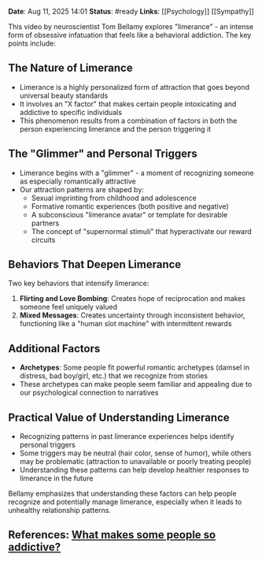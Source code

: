**Date**: Aug 11, 2025 14:01
**Status**: #ready 
**Links**: [[Psychology]] [[Sympathy]]

This video by neuroscientist Tom Bellamy explores "limerance" - an intense form of obsessive infatuation that feels like a behavioral addiction. The key points include:

## The Nature of Limerance

- Limerance is a highly personalized form of attraction that goes beyond universal beauty standards
- It involves an "X factor" that makes certain people intoxicating and addictive to specific individuals
- This phenomenon results from a combination of factors in both the person experiencing limerance and the person triggering it

## The "Glimmer" and Personal Triggers

- Limerance begins with a "glimmer" - a moment of recognizing someone as especially romantically attractive
- Our attraction patterns are shaped by:
    - Sexual imprinting from childhood and adolescence
    - Formative romantic experiences (both positive and negative)
    - A subconscious "limerance avatar" or template for desirable partners
    - The concept of "supernormal stimuli" that hyperactivate our reward circuits

## Behaviors That Deepen Limerance

Two key behaviors that intensify limerance:

1. **Flirting and Love Bombing**: Creates hope of reciprocation and makes someone feel uniquely valued
2. **Mixed Messages**: Creates uncertainty through inconsistent behavior, functioning like a "human slot machine" with intermittent rewards

## Additional Factors

- **Archetypes**: Some people fit powerful romantic archetypes (damsel in distress, bad boy/girl, etc.) that we recognize from stories
- These archetypes can make people seem familiar and appealing due to our psychological connection to narratives

## Practical Value of Understanding Limerance

- Recognizing patterns in past limerance experiences helps identify personal triggers
- Some triggers may be neutral (hair color, sense of humor), while others may be problematic (attraction to unavailable or poorly treating people)
- Understanding these patterns can help develop healthier responses to limerance in the future

Bellamy emphasizes that understanding these factors can help people recognize and potentially manage limerance, especially when it leads to unhealthy relationship patterns.

## References: [What makes some people so addictive?](https://youtu.be/nVabmsX8h98?si=VVLVyUS4qPseP2AD)